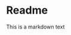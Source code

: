 # Readme

This is a markdown text

<div class="graph" data-metric="hcomcontributions" data-kind="components" data-name="k8s" data-companies="Google,IBM,Microsoft Corporation" data-periods="w,m,q,y,y10"></div>

<script src="js/script.js" data-kind="components"></script>